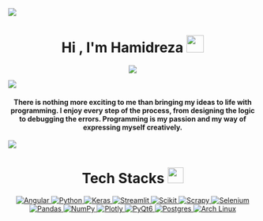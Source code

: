 <!--horizontal divider(gradiant)--> <img src="https://user-images.githubusercontent.com/73097560/115834477-dbab4500-a447-11eb-908a-139a6edaec5c.gif"> <h1 align="center"> Hi , I'm Hamidreza <img src="https://media.giphy.com/media/hvRJCLFzcasrR4ia7z/giphy.gif" width="35"></h1> <p align="center"> <a href="https://github.com/DenverCoder1/readme-typing-svg"><img src="https://readme-typing-svg.herokuapp.com?lines=BioMedical+Informatics+Student;Machine+Learning+Engineer;DS%20|%20AI%20|%20ML%20Enthusiast;Always%20learning%20new%20things&center=true&width=500&height=50"></a> </p> <!--horizontal divider(gradiant)--> <img src="https://user-images.githubusercontent.com/73097560/115834477-dbab4500-a447-11eb-908a-139a6edaec5c.gif"> <h4 align="center">There is nothing more exciting to me than bringing my ideas to life with programming. I enjoy every step of the process, from designing the logic to debugging the errors. Programming is my passion and my way of expressing myself creatively.</h4> <be> <!--horizontal divider(gradiant)--> <img src="https://user-images.githubusercontent.com/73097560/115834477-dbab4500-a447-11eb-908a-139a6edaec5c.gif"> <div align="center"> <h1> Tech Stacks <img src = "https://media2.giphy.com/media/QssGEmpkyEOhBCb7e1/giphy.gif?cid=ecf05e47a0n3gi1bfqntqmob8g9aid1oyj2wr3ds3mg700bl&rid=giphy.gif" width = 32px> </h1> <a href="https://angular.io/" target="_blank"> <img alt="Angular" src="https://img.shields.io/badge/Angular-DD0031?style=for-the-badge&logo=angular&logoColor=white"> </a> <a href="https://www.python.org" target="_blank"> <img alt="Python" src="https://img.shields.io/badge/Python-3776AB?style=for-the-badge&logo=python&logoColor=white"> </a> <a href="https://keras.io/" target="_blank"> <img alt="Keras" src="https://img.shields.io/badge/Keras-D00000?style=for-the-badge&logo=keras&logoColor=white"> </a> <a href="https://streamlit.io/" target="_blank"> <img alt="Streamlit" src="https://img.shields.io/badge/Streamlit-FF4B4B?style=for-the-badge&logo=streamlit&logoColor=white"> </a> <a href="https://scikit-learn.org/" target="_blank"> <img alt="Scikit" src="https://img.shields.io/badge/scikit_learn-F7931E?style=for-the-badge&logo=scikit-learn&logoColor=white"> </a> <a href="https://scrapy.org/" target="_blank"> <img alt="Scrapy" src="https://img.shields.io/badge/Scrapy-3776AB?style=for-the-badge&logo=scrapy&logoColor=white"> </a> <a href="https://www.selenium.dev/" target="_blank"> <img alt="Selenium" src="https://img.shields.io/badge/Selenium-43B02A?style=for-the-badge&logo=selenium&logoColor=white"> </a> <a href="https://pandas.pydata.org/" target="_blank"> <img alt="Pandas" src="https://img.shields.io/badge/Pandas-2C2D72?style=for-the-badge&logo=pandas&logoColor=white"> </a> <a href="https://numpy.org/" target="_blank"> <img alt="NumPy" src="https://img.shields.io/badge/NumPy-013243?style=for-the-badge&logo=numpy&logoColor=white"> </a> <a href="https://plotly.com/" target="_blank"> <img alt="Plotly" src="https://img.shields.io/badge/Plotly-239120?style=for-the-badge&logo=plotly&logoColor=white"> </a> <a href="https://riverbankcomputing.com/software/pyqt/" target="_blank"> <img alt="PyQt6" src="https://img.shields.io/badge/PyQt6-41CD52?style=for-the-badge&logo=qt&logoColor=white"> </a> <a href="https://www.postgresql.org/" target="_blank"> <img alt="Postgres" src="https://img.shields.io/badge/Postgres-316192?style=for-the-badge&logo=postgresql&logoColor=white"/> </a> <a href="https://archlinux.org/" target="_blank"> <img alt="Arch Linux" src="https://img.shields.io/badge/Arch_Linux-1793D1?style=for-the-badge&logo=arch-linux&logoColor=red"> </a>
